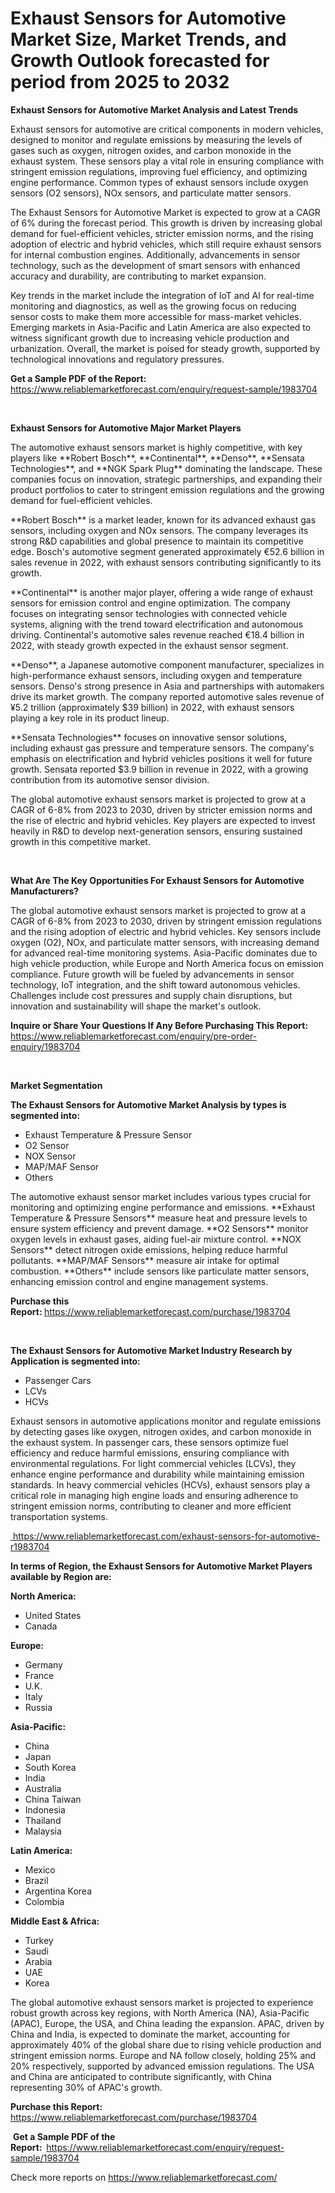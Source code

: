<p><h1>Exhaust Sensors for Automotive Market Size, Market Trends, and Growth Outlook forecasted for period from 2025 to 2032</h1></p><p><strong>Exhaust Sensors for Automotive Market Analysis and Latest Trends</strong></p>
<p><p>Exhaust sensors for automotive are critical components in modern vehicles, designed to monitor and regulate emissions by measuring the levels of gases such as oxygen, nitrogen oxides, and carbon monoxide in the exhaust system. These sensors play a vital role in ensuring compliance with stringent emission regulations, improving fuel efficiency, and optimizing engine performance. Common types of exhaust sensors include oxygen sensors (O2 sensors), NOx sensors, and particulate matter sensors.</p><p>The Exhaust Sensors for Automotive Market is expected to grow at a CAGR of 6% during the forecast period. This growth is driven by increasing global demand for fuel-efficient vehicles, stricter emission norms, and the rising adoption of electric and hybrid vehicles, which still require exhaust sensors for internal combustion engines. Additionally, advancements in sensor technology, such as the development of smart sensors with enhanced accuracy and durability, are contributing to market expansion.</p><p>Key trends in the market include the integration of IoT and AI for real-time monitoring and diagnostics, as well as the growing focus on reducing sensor costs to make them more accessible for mass-market vehicles. Emerging markets in Asia-Pacific and Latin America are also expected to witness significant growth due to increasing vehicle production and urbanization. Overall, the market is poised for steady growth, supported by technological innovations and regulatory pressures.</p></p>
<p><strong>Get a Sample PDF of the Report:&nbsp;</strong> <a href="https://www.reliablemarketforecast.com/enquiry/request-sample/1983704?utm_campaign=2042&utm_medium=2&utm_source=Github&utm_content=ia&utm_term=22012025&utm_id=exhaust-sensors-for-automotive">https://www.reliablemarketforecast.com/enquiry/request-sample/1983704</a></p>
<p>&nbsp;</p>
<p><strong>Exhaust Sensors for Automotive Major Market Players</strong></p>
<p><p>The automotive exhaust sensors market is highly competitive, with key players like **Robert Bosch**, **Continental**, **Denso**, **Sensata Technologies**, and **NGK Spark Plug** dominating the landscape. These companies focus on innovation, strategic partnerships, and expanding their product portfolios to cater to stringent emission regulations and the growing demand for fuel-efficient vehicles.</p><p>**Robert Bosch** is a market leader, known for its advanced exhaust gas sensors, including oxygen and NOx sensors. The company leverages its strong R&D capabilities and global presence to maintain its competitive edge. Bosch's automotive segment generated approximately €52.6 billion in sales revenue in 2022, with exhaust sensors contributing significantly to its growth.</p><p>**Continental** is another major player, offering a wide range of exhaust sensors for emission control and engine optimization. The company focuses on integrating sensor technologies with connected vehicle systems, aligning with the trend toward electrification and autonomous driving. Continental's automotive sales revenue reached €18.4 billion in 2022, with steady growth expected in the exhaust sensor segment.</p><p>**Denso**, a Japanese automotive component manufacturer, specializes in high-performance exhaust sensors, including oxygen and temperature sensors. Denso's strong presence in Asia and partnerships with automakers drive its market growth. The company reported automotive sales revenue of ¥5.2 trillion (approximately $39 billion) in 2022, with exhaust sensors playing a key role in its product lineup.</p><p>**Sensata Technologies** focuses on innovative sensor solutions, including exhaust gas pressure and temperature sensors. The company's emphasis on electrification and hybrid vehicles positions it well for future growth. Sensata reported $3.9 billion in revenue in 2022, with a growing contribution from its automotive sensor division.</p><p>The global automotive exhaust sensors market is projected to grow at a CAGR of 6-8% from 2023 to 2030, driven by stricter emission norms and the rise of electric and hybrid vehicles. Key players are expected to invest heavily in R&D to develop next-generation sensors, ensuring sustained growth in this competitive market.</p></p>
<p>&nbsp;</p>
<p><strong>What Are The Key Opportunities For Exhaust Sensors for Automotive Manufacturers?</strong></p>
<p><p>The global automotive exhaust sensors market is projected to grow at a CAGR of 6-8% from 2023 to 2030, driven by stringent emission regulations and the rising adoption of electric and hybrid vehicles. Key sensors include oxygen (O2), NOx, and particulate matter sensors, with increasing demand for advanced real-time monitoring systems. Asia-Pacific dominates due to high vehicle production, while Europe and North America focus on emission compliance. Future growth will be fueled by advancements in sensor technology, IoT integration, and the shift toward autonomous vehicles. Challenges include cost pressures and supply chain disruptions, but innovation and sustainability will shape the market's outlook.</p></p>
<p><strong>Inquire or Share Your Questions If Any Before Purchasing This Report:</strong> <a href="https://www.reliablemarketforecast.com/enquiry/pre-order-enquiry/1983704?utm_campaign=2042&utm_medium=2&utm_source=Github&utm_content=ia&utm_term=22012025&utm_id=exhaust-sensors-for-automotive">https://www.reliablemarketforecast.com/enquiry/pre-order-enquiry/1983704</a></p>
<p>&nbsp;</p>
<p><strong>Market Segmentation</strong></p>
<p><strong>The Exhaust Sensors for Automotive Market Analysis by types is segmented into:</strong></p>
<p><ul><li>Exhaust Temperature & Pressure Sensor</li><li>O2 Sensor</li><li>NOX Sensor</li><li>MAP/MAF Sensor</li><li>Others</li></ul></p>
<p><p>The automotive exhaust sensor market includes various types crucial for monitoring and optimizing engine performance and emissions. **Exhaust Temperature & Pressure Sensors** measure heat and pressure levels to ensure system efficiency and prevent damage. **O2 Sensors** monitor oxygen levels in exhaust gases, aiding fuel-air mixture control. **NOX Sensors** detect nitrogen oxide emissions, helping reduce harmful pollutants. **MAP/MAF Sensors** measure air intake for optimal combustion. **Others** include sensors like particulate matter sensors, enhancing emission control and engine management systems.</p></p>
<p><strong>Purchase this Report:&nbsp;</strong><a href="https://www.reliablemarketforecast.com/purchase/1983704?utm_campaign=2042&utm_medium=2&utm_source=Github&utm_content=ia&utm_term=22012025&utm_id=exhaust-sensors-for-automotive">https://www.reliablemarketforecast.com/purchase/1983704</a></p>
<p>&nbsp;</p>
<p><strong>The Exhaust Sensors for Automotive Market Industry Research by Application is segmented into:</strong></p>
<p><ul><li>Passenger Cars</li><li>LCVs</li><li>HCVs</li></ul></p>
<p><p>Exhaust sensors in automotive applications monitor and regulate emissions by detecting gases like oxygen, nitrogen oxides, and carbon monoxide in the exhaust system. In passenger cars, these sensors optimize fuel efficiency and reduce harmful emissions, ensuring compliance with environmental regulations. For light commercial vehicles (LCVs), they enhance engine performance and durability while maintaining emission standards. In heavy commercial vehicles (HCVs), exhaust sensors play a critical role in managing high engine loads and ensuring adherence to stringent emission norms, contributing to cleaner and more efficient transportation systems.</p></p>
<p><a href="https://www.reliablemarketforecast.com/exhaust-sensors-for-automotive-r1983704?utm_campaign=2042&utm_medium=2&utm_source=Github&utm_content=ia&utm_term=22012025&utm_id=exhaust-sensors-for-automotive">&nbsp;https://www.reliablemarketforecast.com/exhaust-sensors-for-automotive-r1983704</a></p>
<p><strong>In terms of Region, the Exhaust Sensors for Automotive Market Players available by Region are:</strong></p>
<p>
    <p> <strong> North America: </strong>
        <ul>
            <li>United States</li>
            <li>Canada</li>
        </ul>
        </p> 
    <p> <strong> Europe: </strong>
        <ul>
            <li>Germany</li>
            <li>France</li>
            <li>U.K.</li>
            <li>Italy</li>
            <li>Russia</li>
        </ul>
        </p> 
    <p> <strong> Asia-Pacific: </strong>
        <ul>
            <li>China</li>
            <li>Japan</li>
            <li>South Korea</li>
            <li>India</li>
            <li>Australia</li>
            <li>China Taiwan</li>
            <li>Indonesia</li>
            <li>Thailand</li>
            <li>Malaysia</li>
        </ul>
        </p> 
    <p> <strong> Latin America: </strong>
        <ul>
            <li>Mexico</li>
            <li>Brazil</li>
            <li>Argentina Korea</li>
            <li>Colombia</li>
        </ul>
        </p> 
    <p> <strong> Middle East & Africa: </strong>
        <ul>
            <li>Turkey</li>
            <li>Saudi</li>
            <li>Arabia</li>
            <li>UAE</li>
            <li>Korea</li>
        </ul>
    </p>
    </p>
<p><p>The global automotive exhaust sensors market is projected to experience robust growth across key regions, with North America (NA), Asia-Pacific (APAC), Europe, the USA, and China leading the expansion. APAC, driven by China and India, is expected to dominate the market, accounting for approximately 40% of the global share due to rising vehicle production and stringent emission norms. Europe and NA follow closely, holding 25% and 20% respectively, supported by advanced emission regulations. The USA and China are anticipated to contribute significantly, with China representing 30% of APAC's growth.</p></p>
<p><strong>Purchase this Report: </strong><a href="https://www.reliablemarketforecast.com/purchase/1983704?utm_campaign=2042&utm_medium=2&utm_source=Github&utm_content=ia&utm_term=22012025&utm_id=exhaust-sensors-for-automotive">https://www.reliablemarketforecast.com/purchase/1983704</a></p>
<p>&nbsp;<strong>Get a Sample PDF of the Report:&nbsp;&nbsp;</strong><a href="https://www.reliablemarketforecast.com/enquiry/request-sample/1983704?utm_campaign=2042&utm_medium=2&utm_source=Github&utm_content=ia&utm_term=22012025&utm_id=exhaust-sensors-for-automotive">https://www.reliablemarketforecast.com/enquiry/request-sample/1983704</a></p>
<p><strong></strong></p>
<p>Check more reports on <a href="https://www.reliablemarketforecast.com/?utm_campaign=2042&utm_medium=2&utm_source=Github&utm_content=ia&utm_term=22012025&utm_id=exhaust-sensors-for-automotive">https://www.reliablemarketforecast.com/</a></p>